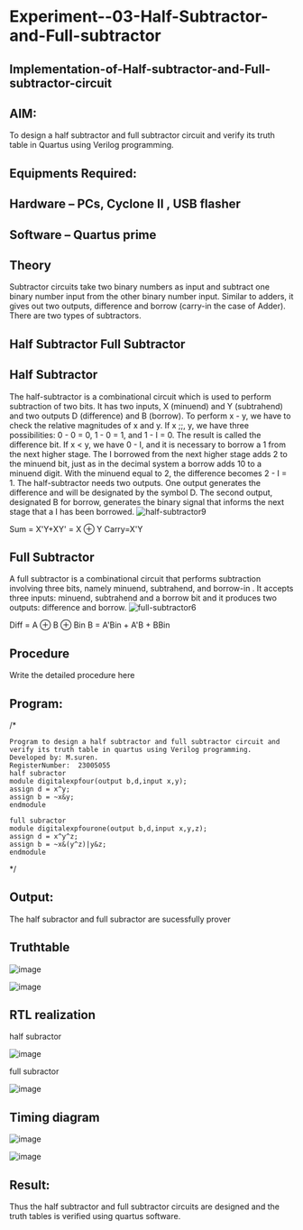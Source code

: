 # Experiment--03-Half-Subtractor-and-Full-subtractor
## Implementation-of-Half-subtractor-and-Full-subtractor-circuit
## AIM:
To design a half subtractor and full subtractor circuit and verify its truth table in Quartus using Verilog programming.

## Equipments Required:
## Hardware – PCs, Cyclone II , USB flasher
## Software – Quartus prime
## Theory
Subtractor circuits take two binary numbers as input and subtract one binary number input from the other binary number input. Similar to adders, it gives out two outputs, difference and borrow (carry-in the case of Adder). There are two types of subtractors.

## Half Subtractor Full Subtractor
## Half Subtractor
The half-subtractor is a combinational circuit which is used to perform subtraction of two bits. It has two inputs, X (minuend) and Y (subtrahend) and two outputs D (difference) and B (borrow). To perform x - y, we have to check the relative magnitudes of x and y. If x ;;, y, we have three possibilities: 0 - 0 = 0, 1 - 0 = 1, and 1 - I = 0. The result is called the difference bit. If x < y, we have 0 - I, and it is necessary to borrow a 1 from the next higher stage. The I borrowed from the next higher stage adds 2 to the minuend bit, just as in the decimal system a borrow adds 10 to a minuend digit. With the minuend equal to 2, the difference becomes 2 - I = 1. The half-subtractor needs two outputs. One output generates the difference and will be designated by the symbol D. The second output, designated B for borrow, generates the binary signal that informs the next stage that a I has been borrowed.
![half-subtractor9](https://user-images.githubusercontent.com/36288975/166112538-58c3bc7c-ee5d-4e6a-ac8d-8e8328efe27a.png)


Sum = X'Y+XY' = X ⊕ Y
Carry=X'Y

## Full Subtractor
A full subtractor is a combinational circuit that performs subtraction involving three bits, namely minuend, subtrahend, and borrow-in . It accepts three inputs: minuend, subtrahend and a borrow bit and it produces two outputs: difference and borrow. 
![full-subtractor6](https://user-images.githubusercontent.com/36288975/166112541-24c68359-3de8-4674-ae22-8272ffc385ed.png)


Diff = A ⊕ B ⊕ Bin B = A'Bin + A'B + BBin

## Procedure



Write the detailed procedure here 


## Program:
/*
~~~
Program to design a half subtractor and full subtractor circuit and verify its truth table in quartus using Verilog programming.
Developed by: M.suren.
RegisterNumber:  23005055
half subractor
module digitalexpfour(output b,d,input x,y);
assign d = x^y;
assign b = ~x&y;
endmodule

full subractor
module digitalexpfourone(output b,d,input x,y,z);
assign d = x^y^z;
assign b = ~x&(y^z)|y&z;
endmodule
~~~
*/

## Output: 
The half subractor and full subractor are sucessfully prover

## Truthtable

![image](https://github.com/Msuren48106/Experiment--03-Half-Subtractor-and-Full-subtractor/assets/150503875/8f5d5d3d-cb1b-4548-90d3-9ed12aaab3cc)



![image](https://github.com/Msuren48106/Experiment--03-Half-Subtractor-and-Full-subtractor/assets/150503875/509e45c8-a6bf-43c1-ac35-af234688dd6f)



##  RTL realization

half subractor

![image](https://github.com/Msuren48106/Experiment--03-Half-Subtractor-and-Full-subtractor/assets/150503875/b4a73dfb-de85-464e-94c1-dd70b93cdd35)



full subractor

![image](https://github.com/Msuren48106/Experiment--03-Half-Subtractor-and-Full-subtractor/assets/150503875/0873ed84-48b3-481c-9b90-79c9e693b104)




## Timing diagram 

![image](https://github.com/Msuren48106/Experiment--03-Half-Subtractor-and-Full-subtractor/assets/150503875/376e5a3a-93cc-48fd-b75a-e21b9876f37a)


![image](https://github.com/Msuren48106/Experiment--03-Half-Subtractor-and-Full-subtractor/assets/150503875/2e8b674e-9a26-4fc4-a4c8-03ea66f0a366)



## Result:
Thus the half subtractor and full subtractor circuits are designed and the truth tables is verified using quartus software.
